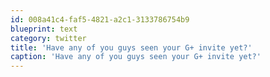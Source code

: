```yaml
---
id: 008a41c4-faf5-4821-a2c1-3133786754b9
blueprint: text
category: twitter
title: 'Have any of you guys seen your G+ invite yet?'
caption: 'Have any of you guys seen your G+ invite yet?'
---
```


